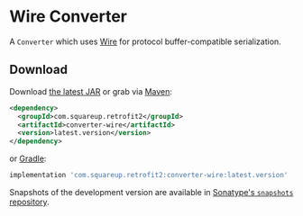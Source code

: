 Wire Converter
==============

A `Converter` which uses [Wire][1] for protocol buffer-compatible serialization.


Download
--------

Download [the latest JAR][2] or grab via [Maven][3]:
```xml
<dependency>
  <groupId>com.squareup.retrofit2</groupId>
  <artifactId>converter-wire</artifactId>
  <version>latest.version</version>
</dependency>
```
or [Gradle][3]:
```groovy
implementation 'com.squareup.retrofit2:converter-wire:latest.version'
```

Snapshots of the development version are available in [Sonatype's `snapshots` repository][snap].



 [1]: https://github.com/square/wire
 [2]: https://search.maven.org/remote_content?g=com.squareup.retrofit2&a=converter-wire&v=LATEST
 [3]: http://search.maven.org/#search%7Cga%7C1%7Cg%3A%22com.squareup.retrofit2%22%20a%3A%22converter-wire%22
 [snap]: https://s01.oss.sonatype.org/content/repositories/snapshots/
